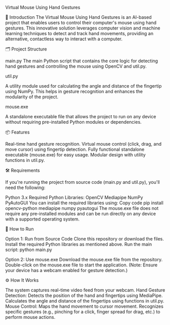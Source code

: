 Virtual Mouse Using Hand Gestures


🚀 Introduction
The Virtual Mouse Using Hand Gestures is an AI-based project that enables users to control their computer's mouse using hand gestures. This innovative solution leverages computer vision and machine learning techniques to detect and track hand movements, providing an alternative, contactless way to interact with a computer.

🗂️ Project Structure

main.py
The main Python script that contains the core logic for detecting hand gestures and controlling the mouse using OpenCV and util.py.

util.py


A utility module used for calculating the angle and distance of the fingertip using NumPy. This helps in gesture recognition and enhances the modularity of the project.

mouse.exe

A standalone executable file that allows the project to run on any device without requiring pre-installed Python modules or dependencies.

📦 Features

Real-time hand gesture recognition.
Virtual mouse control (click, drag, and move cursor) using fingertip detection.
Fully functional standalone executable (mouse.exe) for easy usage.
Modular design with utility functions in util.py.


🛠️ Requirements

If you're running the project from source code (main.py and util.py), you'll need the following:

Python 3.x
Required Python Libraries:
OpenCV
Mediapipe
NumPy
PyAutoGUI
You can install the required libraries using:
Copy code
pip install opencv-python mediapipe numpy pyautogui
The mouse.exe file does not require any pre-installed modules and can be run directly on any device with a supported operating system.

🚀 How to Run

Option 1: Run from Source Code
Clone this repository or download the files.
Install the required Python libraries as mentioned above.
Run the main script:
python main.py

Option 2: Use mouse.exe
Download the mouse.exe file from the repository.
Double-click on the mouse.exe file to start the application.
(Note: Ensure your device has a webcam enabled for gesture detection.)

⚙️ How It Works

The system captures real-time video feed from your webcam.
Hand Gesture Detection:
Detects the position of the hand and fingertips using MediaPipe.
Calculates the angle and distance of the fingertips using functions in util.py.
Mouse Control:
Maps the hand movement to cursor movement.
Recognizes specific gestures (e.g., pinching for a click, finger spread for drag, etc.) to perform mouse actions.
